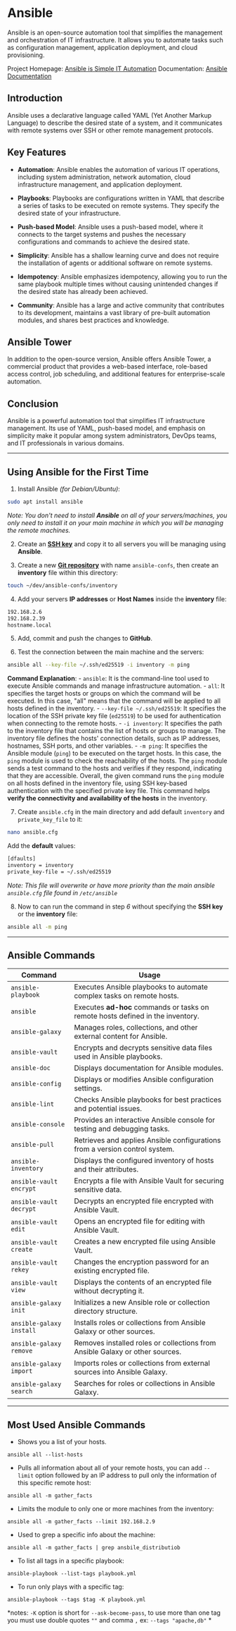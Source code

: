 # Ansible

Ansible is an open-source automation tool that simplifies the management and orchestration of IT infrastructure. It allows you to automate tasks such as configuration management, application deployment, and cloud provisioning.

Project Homepage: [Ansible is Simple IT Automation](https://www.ansible.com/)
Documentation: [Ansible Documentation](https://docs.ansible.com/)

## Introduction

Ansible uses a declarative language called YAML (Yet Another Markup Language) to describe the desired state of a system, and it communicates with remote systems over SSH or other remote management protocols.

## Key Features

- **Automation**: Ansible enables the automation of various IT operations, including system administration, network automation, cloud infrastructure management, and application deployment.
    
- **Playbooks**: Playbooks are configurations written in YAML that describe a series of tasks to be executed on remote systems. They specify the desired state of your infrastructure.
    
- **Push-based Model**: Ansible uses a push-based model, where it connects to the target systems and pushes the necessary configurations and commands to achieve the desired state.
    
- **Simplicity**: Ansible has a shallow learning curve and does not require the installation of agents or additional software on remote systems.
    
- **Idempotency**: Ansible emphasizes idempotency, allowing you to run the same playbook multiple times without causing unintended changes if the desired state has already been achieved.
    
- **Community**: Ansible has a large and active community that contributes to its development, maintains a vast library of pre-built automation modules, and shares best practices and knowledge.
    

## Ansible Tower

In addition to the open-source version, Ansible offers Ansible Tower, a commercial product that provides a web-based interface, role-based access control, job scheduling, and additional features for enterprise-scale automation.

## Conclusion

Ansible is a powerful automation tool that simplifies IT infrastructure management. Its use of YAML, push-based model, and emphasis on simplicity make it popular among system administrators, DevOps teams, and IT professionals in various domains.

---
## Using Ansible for the First Time

1. Install Ansible *(for Debian/Ubuntu)*:
```bash
sudo apt install ansible
```
*Note: You don't need to install **Ansible** on all of your servers/machines, you only need to install it on your main machine in which you will be managing the remote machines.*

2. Create an [**SSH key**](OpenSSH.md) and copy it to all servers you will be managing using **Ansible**.

3. Create a new [**Git repository**](Git.md) with name `ansible-confs`, then create an **inventory** file within this directory:
```bash
touch ~/dev/ansible-confs/inventory
```

4. Add your servers **IP addresses** or **Host Names** inside the **inventory** file:
```bash
192.168.2.6
192.168.2.39
hostname.local
```

5. Add, commit and push the changes to **GitHub**.

6. Test the connection between the main machine and the servers:
```bash
ansible all --key-file ~/.ssh/ed25519 -i inventory -m ping
```
**Command Explanation**:
	- `ansible`: It is the command-line tool used to execute Ansible commands and manage infrastructure automation.
	- `all`: It specifies the target hosts or groups on which the command will be executed. In this case, "all" means that the command will be applied to all hosts defined in the inventory.
	- `--key-file ~/.ssh/ed25519`: It specifies the location of the SSH private key file (`ed25519`) to be used for authentication when connecting to the remote hosts.
	- `-i inventory`: It specifies the path to the inventory file that contains the list of hosts or groups to manage. The inventory file defines the hosts' connection details, such as IP addresses, hostnames, SSH ports, and other variables.
	- `-m ping`: It specifies the Ansible module (`ping`) to be executed on the target hosts. In this case, the `ping` module is used to check the reachability of the hosts. The `ping` module sends a test command to the hosts and verifies if they respond, indicating that they are accessible.
Overall, the given command runs the `ping` module on all hosts defined in the inventory file, using SSH key-based authentication with the specified private key file. This command helps **verify the connectivity and availability of the hosts** in the inventory.

7. Create `ansible.cfg` in the main directory and add default `inventory` and `private_key_file` to it:
```bash
nano ansible.cfg
```
Add the **default** values:
```bash
[dfaults]
inventory = inventory
private_key-file = ~/.ssh/ed25519
```
*Note: This file will overwrite or have more priority than the main ansible `ansible.cfg` file found in `/etc/ansible`*

8. Now to can run the command in step *6* without specifying the **SSH key** or the **inventory** file:
```bash
ansible all -m ping
```

---
## Ansible Commands

|Command|Usage|
|---|---|
|`ansible-playbook`|Executes Ansible playbooks to automate complex tasks on remote hosts.|
|`ansible`|Executes **ad-hoc** commands or tasks on remote hosts defined in the inventory.|
|`ansible-galaxy`|Manages roles, collections, and other external content for Ansible.|
|`ansible-vault`|Encrypts and decrypts sensitive data files used in Ansible playbooks.|
|`ansible-doc`|Displays documentation for Ansible modules.|
|`ansible-config`|Displays or modifies Ansible configuration settings.|
|`ansible-lint`|Checks Ansible playbooks for best practices and potential issues.|
|`ansible-console`|Provides an interactive Ansible console for testing and debugging tasks.|
|`ansible-pull`|Retrieves and applies Ansible configurations from a version control system.|
|`ansible-inventory`|Displays the configured inventory of hosts and their attributes.|
|`ansible-vault encrypt`|Encrypts a file with Ansible Vault for securing sensitive data.|
|`ansible-vault decrypt`|Decrypts an encrypted file encrypted with Ansible Vault.|
|`ansible-vault edit`|Opens an encrypted file for editing with Ansible Vault.|
|`ansible-vault create`|Creates a new encrypted file using Ansible Vault.|
|`ansible-vault rekey`|Changes the encryption password for an existing encrypted file.|
|`ansible-vault view`|Displays the contents of an encrypted file without decrypting it.|
|`ansible-galaxy init`|Initializes a new Ansible role or collection directory structure.|
|`ansible-galaxy install`|Installs roles or collections from Ansible Galaxy or other sources.|
|`ansible-galaxy remove`|Removes installed roles or collections from Ansible Galaxy or other sources.|
|`ansible-galaxy import`|Imports roles or collections from external sources into Ansible Galaxy.|
|`ansible-galaxy search`|Searches for roles or collections in Ansible Galaxy.|

---
## Most Used Ansible Commands

- Shows you a list of your hosts.
```shell
ansible all --list-hosts
```

- Pulls all information about all of your remote hosts, you can add `--limit` option followed by an IP address to pull only the information of this specific remote host:
``` shell
ansible all -m gather_facts
```

- Limits the module to only one or more machines from the inventory:
```shell
ansible all -m gather_facts --limit 192.168.2.9
```

- Used to grep a specific info about the machine:
```shell
ansible all -m gather_facts | grep ansbile_distributiob
```

- To list all tags in a specific playbook:
```shell
ansible-playbook --list-tags playbook.yml
```

- To run only plays with a specific tag:
```shell
ansible-playbook --tags $tag -K playbook.yml
```
*notes: `-K` option is short for `--ask-become-pass`, to use more than one tag you must use double quotes `""` and comma `,` ex: `--tags "apache,db"` *


